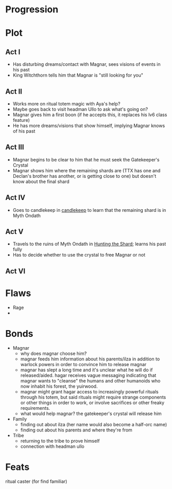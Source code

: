 # Progression

# Plot

## Act I

- Has disturbing dreams/contact with Magnar, sees visions of events in his past
- King Witchthorn tells him that Magnar is "still looking for you"

## Act II

- Works more on ritual totem magic with Aya's help?
- Maybe goes back to visit headman Ullo to ask what's going on?
- Magnar gives him a first boon (if he accepts this, it replaces his lv6 class feature)
- He has more dreams/visions that show himself, implying Magnar knows of his past

## Act III

- Magnar begins to be clear to him that he must seek the Gatekeeper's Crystal
- Magnar shows him where the remaining shards are (TTX has one and Declan's brother has another, or is getting close to one) but doesn't know about the final shard

## Act IV

- Goes to candlekeep in [candlekeep](../../../adventures/candlekeep.md) to learn that the remaining shard is in Myth Ondath

## Act V

- Travels to the ruins of Myth Ondath in [Hunting the Shard](../../../adventures/Hunting%20the%20Shard.md); learns his past fully
- Has to decide whether to use the crystal to free Magnar or not

## Act VI

# Flaws

- Rage
- 

# Bonds

- Magnar
    - why does magnar choose him?
    - magnar feeds him information about his parents/ilza in addition to warlock powers in order to convince him to release magnar
    - magnar has slept a long time and it's unclear what he will do if released/aided. hagar receives vague messaging indicating that magnar wants to "cleanse" the humans and other humanoids who now inhabit his forest, the yuirwood.
    - magnar might grant hagar access to increasingly powerful rituals through his totem, but said rituals might require strange components or other things in order to work, or involve sacrifices or other freaky requirements.
    - what would help magnar? the gatekeeper's crystal will release him
- Family
    - finding out about ilza (her name would also become a half-orc name)
    - finding out about his parents and where they're from
- Tribe
    - returning to the tribe to prove himself
    - connection with headman ullo
    

# Feats

ritual caster (for find familiar)